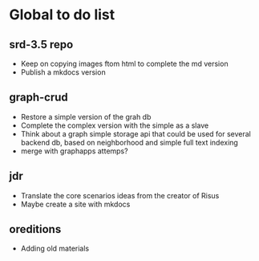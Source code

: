 # Global to do list

## srd-3.5 repo

* Keep on copying images ftom html to complete the md version
* Publish a mkdocs version

## graph-crud

* Restore a simple version of the grah db
* Complete the complex version with the simple as a slave
* Think about a graph simple storage api that could be used for several backend db, based on neighborhood and simple full text indexing
* merge with graphapps attemps?

## jdr

* Translate the core scenarios ideas from the creator of Risus
* Maybe create a site with mkdocs

## oreditions

* Adding old materials
